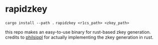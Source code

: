 # rapidzkey

`cargo install --path .`
`rapidzkey <r1cs_path> <zkey_path>`

this repo makes an easy-to-use binary for rust-based zkey generation. credits to [philsippl](https://github.com/philsippl) for actually implementing the zkey generation in rust.
